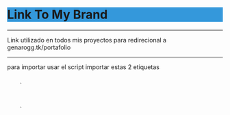 <h1 style="background-color: #3498db">Link To My Brand</h1>
<hr/>
<p>Link utilizado en todos mis proyectos para redirecional a genarogg.tk/portafolio</p>
<hr/>
<p>para importar usar el script importar estas 2 etiquetas</p>
<code>
    `
    <div id="buttonBrand"></div>
    <script src="https://genarogg.github.io/link-To-my-brand/js/main.js"></script>
    `
<code>
